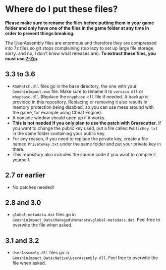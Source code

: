 # Where do I put these files?
**Please make sure to rename the files before putting them in your game folder and only have one of the files in the game folder at any time in order to prevent things breaking.**

The UserAssembly files are enormous and therefore they are compressed into 7z files so git stops complaining (too lazy to set up large file storage, sorry. and no, I don't know what releases are). **To extract these files, you must use [7-Zip](https://7-zip.org/).**

## 3.3 to 3.6
* `RSAPatch.dll` files go in the base directory, the one with your `GenshinImpact.exe` file. Make sure to rename it to `version.dll` or `mhypbase.dll` (Replace the `mhypbase.dll` file if needed. A backup is provided in this repository. Replacing or removing it also results in memory protection being disabled, so you can use mess around with the game, for example using Cheat Engine).
* A console window should open up if it works.
* **This is not needed if you only plan to use the patch with Grasscutter.** If you want to change the public key used, put a file called `PublicKey.txt` in the same folder containing your public key.
* For any reason, if you need to replace the private key, create a file named `PrivateKey.txt` under the same folder and put your private key in there.
* This repository also includes the source code if you want to compile it yourself.

## 2.7 or earlier
* No patches needed!

## 2.8 and 3.0
* `global-metadata.dat` files go in `GenshinImpact_Data\Managed\Metadata\global-metadata.dat`. Feel free to overwite the file when asked.

## 3.1 and 3.2
* `UserAssembly.dll` files go in `GenshinImpact_Data\Native\UserAssembly.dll`. Feel free to overwite the file when asked.